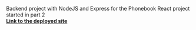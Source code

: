 Backend project with NodeJS and Express for the Phonebook React project started in part 2<br />
[**Link to the deployed site**](http://phonebook-contacts.herokuapp.com)